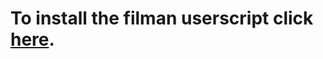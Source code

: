 # To install the filman userscript click [here](https://bitbucket.org/grachel/tampermonkey/raw/HEAD/filman.user.js).
